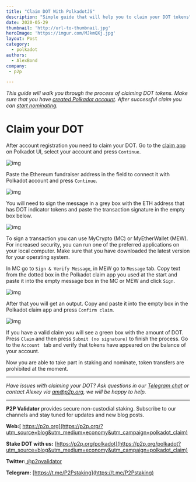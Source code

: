 ```yaml
---
title: "Claim DOT With PolkadotJS"
description: "Simple guide that will help you to claim your DOT tokens"
date: 2020-05-29
thumbnail: 'http://url-to-thumbnail.jpg'
heroImage: 'https://imgur.com/MJkmQXj.jpg'
layout: Post
category:
  - polkadot
authors:
  - AlexBond
company:
 - p2p

---
```


*This guide will walk you through the process of claiming DOT tokens. Make sure that you have [created Polkadot account](https://economy.p2p.org/create-account-in-polkadot-network). After successful claim you can [start nominating](https://economy.p2p.org/polkadot-nomination-guide).*

# Claim your DOT

After account registration you need to claim your DOT. Go to the [claim app](https://polkadot.js.org/apps/#/claims) on Polkadot UI,  select your account and press `Continue`.



![img](https://imgur.com/6kzs5jQ.jpg)



Paste the Ethereum fundraiser address in the field to connect it with Polkadot account and press `Continue`. 



![img](https://imgur.com/QHJQjIp.jpg)



You will need to sign the message in a grey box with the ETH address that has DOT indicator tokens and paste the transaction signature in the empty box below.



![img](https://imgur.com/TxYeIwD.jpg)



To sign a transaction you can use MyCrypto (MC) or MyEtherWallet (MEW). For increased security, you can run one of the preferred applications on your local computer. Make sure that you have downloaded the latest version for your operating system.

In MC go to `Sign & Verify Message`, in MEW go to `Message` tab. Copy text from the dotted box in the Polkadot claim app you used at the start and paste it into the empty message box in the MC or MEW and click `Sign`.



![img](https://imgur.com/nwecNTE.jpg)



After that you will get an output. Copy and paste it into the empty box in the Polkadot claim app and press `Confirm claim`.



![img](https://imgur.com/Jho6DQc.jpg)



If you have a valid claim you will see a green box with the amount of DOT. Press `Claim` and then press `Submit (no signature)` to finish the process. Go to the `Account ` tab and verify that tokens have appeared on the balance of your account.

Now you are able to take part in staking and nominate, token transfers are prohibited at the moment.

------

*Have issues with claiming your DOT? Ask questions in our [Telegram chat](https://t.me/P2Pstaking) or contact Alexey via am@p2p.org, we will be happy to help.*

------

**P2P Validator** provides secure non-custodial staking. Subscribe to our channels and stay tuned for updates and new blog posts.

**Web:**[ https://p2p.org](https://p2p.org/?utm_source=blog&utm_medium=economy&utm_campaign=polkadot_claim)

**Stake DOT with us:** [https://p2p.org/polkadot](https://p2p.org/polkadot?utm_source=blog&utm_medium=economy&utm_campaign=polkadot_claim)

**Twitter:**[ @p2pvalidator](https://twitter.com/p2pvalidator)

**Telegram:** [https://t.me/P2Pstaking](https://t.me/P2Pstaking)